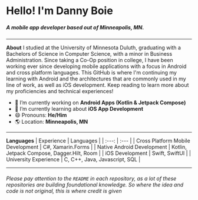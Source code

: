 # Hello! I'm Danny Boie
##### A mobile app developer based out of Minneapolis, MN. 
---

**About** 
I studied at the University of Minnesota Duluth, graduating with a Bachelors of Science in Computer Science, with a minor in Business Administration. Since taking a Co-Op position in college, I have been working ever since developing mobile applications with a focus in Android and cross platform languages. This GitHub is where I'm continuing my learning with Android and the architectures that are commonly used in my line of work, as well as iOS development. Keep reading to learn more about my proficiencies and technical experiences! 

- 🔭 I’m currently working on **Android Apps (Kotlin & Jetpack Compose)**
- 🌱 I’m currently learning about **iOS App Development**
- 😄 Pronouns: **He/Him**
- 🌎 Location: **Minneapolis, MN**

---

**Languages** 
| Experience | Languages |
| :---: | :--- |
| Cross Platform Mobile Development | C#, Xamarin.Forms |
| Native Android Development | Kotlin, Jetpack Compose, Dagger.Hilt, Room |
| iOS Development | Swift, SwiftUI |
| University Experience | C, C++, Java, Javascript, SQL |

---

###### Please pay attention to the `README` in each repository, as a lot of these repositories are building foundational knowledge. So where the idea and code is not original, this is where credit is given


<!--
**Danny-Boie/Danny-Boie** is a ✨ _special_ ✨ repository because its `README.md` (this file) appears on your GitHub profile.

Here are some ideas to get you started:


Language Proficiencies: C#, Kotlin, Jetpack Compose, Java, C++, Xamarin.Forms, SQL, 
Architecture Proficiencies: MVP, MvvM, Clean Architecture, Dependency Injection 
Systems & Tools: Android Studios, Visual Studio, Azure DevOps, Dagger Hilt, Jetpack Compose,  Git, Google Analytics, Google Firebase, Google Sites,  XCode, Visual Studio Code
Operating Systems: MacOS, Windows, Linux, Android, iOS



- 🔭 I’m currently working on ...
- 🌱 I’m currently learning ...
- 👯 I’m looking to collaborate on ...
- 🤔 I’m looking for help with ...
- 💬 Ask me about ...
- 📫 How to reach me: ...
- 😄 Pronouns: ...
- ⚡ Fun fact: ...
-->
